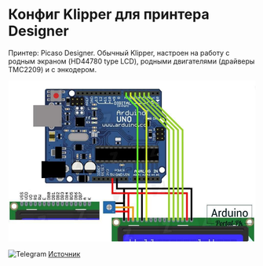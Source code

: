 # Конфиг Klipper для принтера Designer

Принтер: Picaso Designer. Обычный Klipper, настроен на работу с родным экраном (HD44780 type LCD), родными двигателями (драйверы TMC2209) и с энкодером.


![Displey_Arduino](./img/Displey_Arduino.jpg)

<picture><source media="(prefers-color-scheme: dark)" srcset="https://cdn.simpleicons.org/telegram/white"> <source media="(prefers-color-scheme: light)" srcset="https://cdn.simpleicons.org/telegram/black"> <img src="https://cdn.simpleicons.org/telegram/.svg" alt="Telegram" alight=left height="20" width="20"></picture> [Источник](https://t.me/Picaso3dUnofficial/271139)